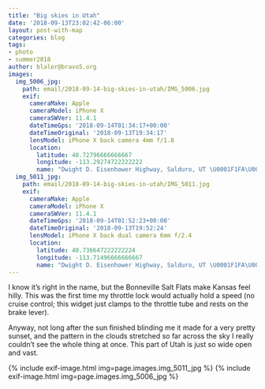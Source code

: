 ```yaml
---
title: "Big skies in Utah"
date: '2018-09-13T23:02:42-06:00'
layout: post-with-map
categories: blog
tags:
- photo
- summer2018
author: blalor@bravo5.org
images:
  img_5006_jpg:
    path: email/2018-09-14-big-skies-in-utah/IMG_5006.jpg
    exif:
      cameraMake: Apple
      cameraModel: iPhone X
      cameraSWVer: 11.4.1
      dateTimeGps: '2018-09-14T01:34:17+00:00'
      dateTimeOriginal: '2018-09-13T19:34:17'
      lensModel: iPhone X back camera 4mm f/1.8
      location:
        latitude: 40.72796666666667
        longitude: -113.29274722222222
        name: "Dwight D. Eisenhower Highway, Salduro, UT \U0001F1FA\U0001F1F8"
  img_5011_jpg:
    path: email/2018-09-14-big-skies-in-utah/IMG_5011.jpg
    exif:
      cameraMake: Apple
      cameraModel: iPhone X
      cameraSWVer: 11.4.1
      dateTimeGps: '2018-09-14T01:52:23+00:00'
      dateTimeOriginal: '2018-09-13T19:52:24'
      lensModel: iPhone X back dual camera 6mm f/2.4
      location:
        latitude: 40.736647222222224
        longitude: -113.71496666666667
        name: "Dwight D. Eisenhower Highway, Salduro, UT \U0001F1FA\U0001F1F8"
---
```


I know it’s right in the name, but the Bonneville Salt Flats make Kansas feel hilly. This was the first time my throttle lock would actually hold a speed (no cruise control; this widget just clamps to the throttle tube and rests on the brake lever). 

Anyway, not long after the sun finished blinding me it made for a very pretty sunset, and the pattern in the clouds stretched so far across the sky I really couldn’t see the whole thing at once. This part of Utah is just so wide open and vast. 

{% include exif-image.html img=page.images.img_5011_jpg %}
{% include exif-image.html img=page.images.img_5006_jpg %}
